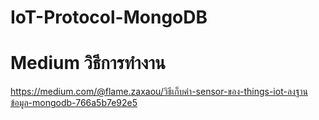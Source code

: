 # IoT-Protocol-MongoDB
# Medium วิธีการทำงาน
https://medium.com/@flame.zaxaou/วิธีเก็บค่า-sensor-ของ-things-iot-ลงฐานข้อมูล-mongodb-766a5b7e92e5

